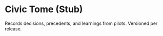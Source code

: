 # Civic Tome (Stub)
Records decisions, precedents, and learnings from pilots. Versioned per release.
